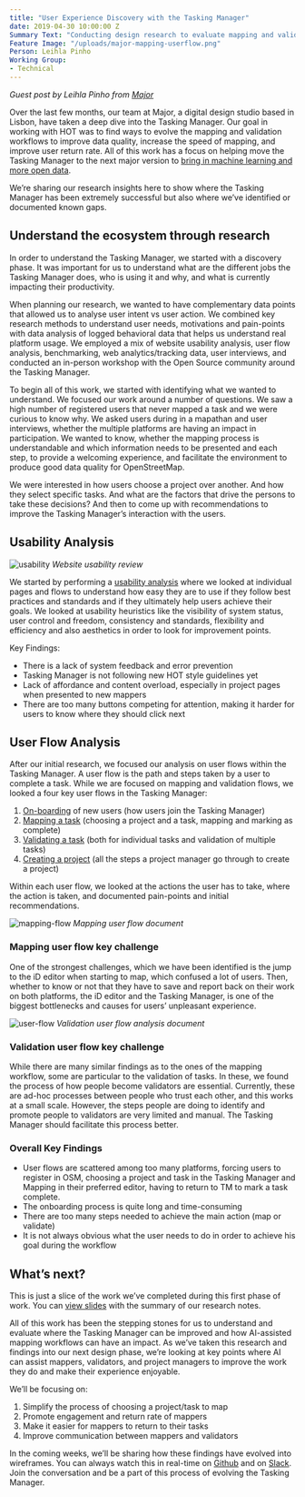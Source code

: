 ```yaml
---
title: "User Experience Discovery with the Tasking Manager"
date: 2019-04-30 10:00:00 Z
Summary Text: "Conducting design research to evaluate mapping and validation workflows within the Tasking Manager."
Feature Image: "/uploads/major-mapping-userflow.png"
Person: Leihla Pinho
Working Group:
- Technical
---
```


_Guest post by Leihla Pinho from [Major](http://wegomajor.com/)_

Over the last few months, our team at Major, a digital design studio based in Lisbon, have taken a deep dive into the Tasking Manager. Our goal in working with HOT was to find ways to evolve the mapping and validation workflows to improve data quality, increase the speed of mapping, and improve user return rate. All of this work has a focus on helping move the Tasking Manager to the next major version to [bring in machine learning and more open data](https://www.hotosm.org/updates/bringing-machine-learning-and-open-data-to-the-tasking-manager/). 

We’re sharing our research insights here to show where the Tasking Manager has been extremely successful but also where we’ve identified or documented known gaps. 

## Understand the ecosystem through research

In order to understand the Tasking Manager, we started with a discovery phase. It was important for us to understand what are the different jobs the Tasking Manager does, who is using it and why, and what is currently impacting their productivity. 

When planning our research, we wanted to have complementary data points that allowed us to analyse user intent vs user action. We combined key research methods to understand user needs, motivations and pain-points with data analysis of logged behavioral data that helps us understand real platform usage. We employed a mix of website usability analysis, user flow analysis, benchmarking, web analytics/tracking data, user interviews, and conducted an in-person workshop with the Open Source community around the Tasking Manager.

To begin all of this work, we started with identifying what we wanted to understand. We focused our work around a number of questions. We saw a high number of registered users that never mapped a task and we were curious to know why. We asked users during in a mapathan and user interviews, whether the multiple platforms are having an impact in participation. We wanted to know, whether the mapping process is understandable and which information needs to be presented and each step, to provide a welcoming experience, and facilitate the environment to produce good data quality for OpenStreetMap.

We were interested in how users choose a project over another. And how they select specific tasks. And what are the factors that drive the persons to take these decisions? And then to come up with recommendations to improve the Tasking Manager’s interaction with the users.

## Usability Analysis

![usability](/uploads/major-usability.jpg)
*Website usability review*

We started by performing a [usability analysis](https://invis.io/TAQL0SMCXH3) where we looked at individual pages and flows to understand how easy they are to use if they follow best practices and standards and if they ultimately help users achieve their goals. We looked at usability heuristics like the visibility of system status, user control and freedom, consistency and standards, flexibility and efficiency and also aesthetics in order to look for improvement points.

Key Findings:

* There is a lack of system feedback and error prevention
* Tasking Manager is not following new HOT style guidelines yet
* Lack of affordance and content overload, especially in project pages when presented to new mappers
* There are too many buttons competing for attention, making it harder for users to know where they should click next

## User Flow Analysis

After our initial research, we focused our analysis on user flows within the Tasking Manager. A user flow is the path and steps taken by a user to complete a task. While we are focused on mapping and validation flows, we looked a four key user flows in the Tasking Manager: 

1. [On-boarding](https://projects.invisionapp.com/share/W3Q5Q01MYNE#/screens/342897260) of new users (how users join the Tasking Manager)
2. [Mapping a task](https://projects.invisionapp.com/share/W3Q5Q01MYNE#/screens/342897259) (choosing a project and a task, mapping and marking as complete)
3. [Validating a task](https://projects.invisionapp.com/share/W3Q5Q01MYNE#/screens/342897258) (both for individual tasks and validation of multiple tasks)
4. [Creating a project](https://projects.invisionapp.com/share/W3Q5Q01MYNE#/screens/342897257) (all the steps a project manager go through to create a project)

Within each user flow, we looked at the actions the user has to take, where the action is taken, and documented pain-points and initial recommendations. 

![mapping-flow](/uploads/major-mapping-userflow.png)
*Mapping user flow document*

### Mapping user flow key challenge 

One of the strongest challenges, which we have been identified is the jump to the iD editor when starting to map, which confused a lot of users. Then, whether to know or not that they have to save and report back on their work on both platforms, the iD editor and the Tasking Manager, is one of the biggest bottlenecks and causes for users’ unpleasant experience.

![user-flow](/uploads/major-validation-userflow.png)
*Validation user flow analysis document*

### Validation user flow key challenge

While there are many similar findings as to the ones of the mapping workflow, some are particular to the validation of tasks. In these, we found the process of how people become validators are essential. Currently, these are ad-hoc processes between people who trust each other, and this works at a small scale. However, the steps people are doing to identify and promote people to validators are very limited and manual. The Tasking Manager should facilitate this process better.

### Overall Key Findings

* User flows are scattered among too many platforms, forcing users to register in OSM, choosing a project and task in the Tasking Manager and Mapping in their preferred editor, having to return to TM to mark a task complete.
* The onboarding process is quite long and time-consuming
* There are too many steps needed to achieve the main action (map or validate)
* It is not always obvious what the user needs to do in order to achieve his goal during the workflow

## What’s next?

This is just a slice of the work we’ve completed during this first phase of work. You can [view slides](https://docs.google.com/presentation/d/1H9uM0gJyAcScrHoeJQug9sVwl_AX2M_FX0ipr6RydLY/edit?usp=sharing) with the summary of our research notes. 

All of this work has been the stepping stones for us to understand and evaluate where the Tasking Manager can be improved and how AI-assisted mapping workflows can have an impact. As we’ve taken this research and findings into our next design phase, we’re looking at key points where AI can assist mappers, validators, and project managers to improve the work they do and make their experience enjoyable. 

We’ll be focusing on:

1. Simplify the process of choosing a project/task to map
2. Promote engagement and return rate of mappers 
3. Make it easier for mappers to return to their tasks
4. Improve communication between mappers and validators 

In the coming weeks, we’ll be sharing how these findings have evolved into wireframes. You can always watch this in real-time on [Github](https://github.com/hotosm/tasking-manager) and on [Slack](http://slack.hotosm.org). Join the conversation and be a part of this process of evolving the Tasking Manager.

